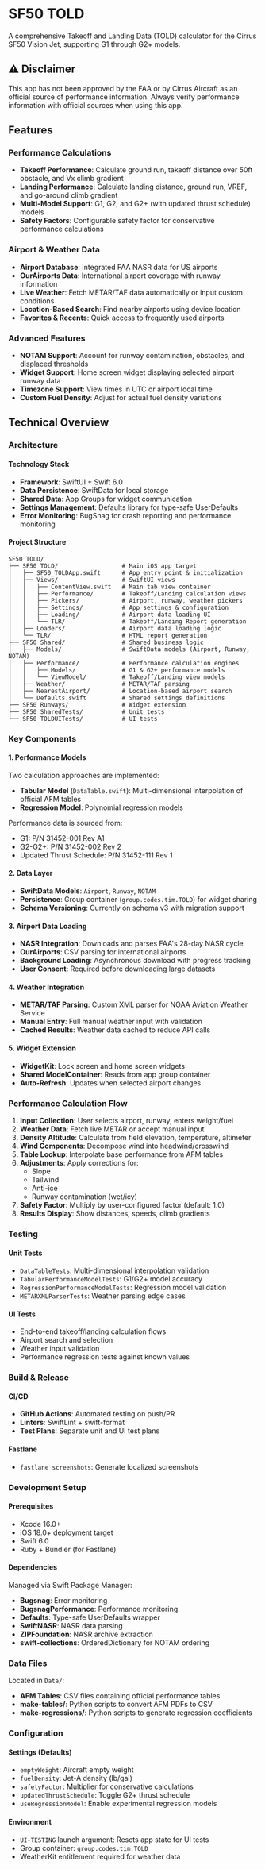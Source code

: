 # SF50 TOLD

A comprehensive Takeoff and Landing Data (TOLD) calculator for the Cirrus SF50 Vision Jet, supporting G1 through G2+ models.

## ⚠️ Disclaimer

This app has not been approved by the FAA or by Cirrus Aircraft as an official source of performance information. Always verify performance information with official sources when using this app.

## Features

### Performance Calculations

- **Takeoff Performance**: Calculate ground run, takeoff distance over 50ft obstacle, and Vx climb gradient
- **Landing Performance**: Calculate landing distance, ground run, VREF, and go-around climb gradient
- **Multi-Model Support**: G1, G2, and G2+ (with updated thrust schedule) models
- **Safety Factors**: Configurable safety factor for conservative performance calculations

### Airport & Weather Data

- **Airport Database**: Integrated FAA NASR data for US airports
- **OurAirports Data**: International airport coverage with runway information
- **Live Weather**: Fetch METAR/TAF data automatically or input custom conditions
- **Location-Based Search**: Find nearby airports using device location
- **Favorites & Recents**: Quick access to frequently used airports

### Advanced Features

- **NOTAM Support**: Account for runway contamination, obstacles, and displaced thresholds
- **Widget Support**: Home screen widget displaying selected airport runway data
- **Timezone Support**: View times in UTC or airport local time
- **Custom Fuel Density**: Adjust for actual fuel density variations

## Technical Overview

### Architecture

#### Technology Stack

- **Framework**: SwiftUI + Swift 6.0
- **Data Persistence**: SwiftData for local storage
- **Shared Data**: App Groups for widget communication
- **Settings Management**: Defaults library for type-safe UserDefaults
- **Error Monitoring**: BugSnag for crash reporting and performance monitoring

#### Project Structure

```
SF50 TOLD/
├── SF50 TOLD/                  # Main iOS app target
│   ├── SF50_TOLDApp.swift      # App entry point & initialization
│   ├── Views/                  # SwiftUI views
│   │   ├── ContentView.swift   # Main tab view container
│   │   ├── Performance/        # Takeoff/Landing calculation views
│   │   ├── Pickers/            # Airport, runway, weather pickers
│   │   ├── Settings/           # App settings & configuration
│   │   ├── Loading/            # Airport data loading UI
│   │   └── TLR/                # Takeoff/Landing Report generation
│   ├── Loaders/                # Airport data loading logic
│   └── TLR/                    # HTML report generation
├── SF50 Shared/                # Shared business logic
│   ├── Models/                 # SwiftData models (Airport, Runway, NOTAM)
│   ├── Performance/            # Performance calculation engines
│   │   ├── Models/             # G1 & G2+ performance models
│   │   └── ViewModel/          # Takeoff/Landing view models
│   ├── Weather/                # METAR/TAF parsing
│   ├── NearestAirport/         # Location-based airport search
│   └── Defaults.swift          # Shared settings definitions
├── SF50 Runways/               # Widget extension
├── SF50 SharedTests/           # Unit tests
└── SF50 TOLDUITests/           # UI tests
```

### Key Components

#### 1. Performance Models

Two calculation approaches are implemented:

- **Tabular Model** (`DataTable.swift`): Multi-dimensional interpolation of official AFM tables
- **Regression Model**: Polynomial regression models

Performance data is sourced from:

- G1: P/N 31452-001 Rev A1
- G2-G2+: P/N 31452-002 Rev 2
- Updated Thrust Schedule: P/N 31452-111 Rev 1

#### 2. Data Layer

- **SwiftData Models**: `Airport`, `Runway`, `NOTAM`
- **Persistence**: Group container (`group.codes.tim.TOLD`) for widget sharing
- **Schema Versioning**: Currently on schema v3 with migration support

#### 3. Airport Data Loading

- **NASR Integration**: Downloads and parses FAA's 28-day NASR cycle
- **OurAirports**: CSV parsing for international airports
- **Background Loading**: Asynchronous download with progress tracking
- **User Consent**: Required before downloading large datasets

#### 4. Weather Integration

- **METAR/TAF Parsing**: Custom XML parser for NOAA Aviation Weather Service
- **Manual Entry**: Full manual weather input with validation
- **Cached Results**: Weather data cached to reduce API calls

#### 5. Widget Extension

- **WidgetKit**: Lock screen and home screen widgets
- **Shared ModelContainer**: Reads from app group container
- **Auto-Refresh**: Updates when selected airport changes

### Performance Calculation Flow

1. **Input Collection**: User selects airport, runway, enters weight/fuel
2. **Weather Data**: Fetch live METAR or accept manual input
3. **Density Altitude**: Calculate from field elevation, temperature, altimeter
4. **Wind Components**: Decompose wind into headwind/crosswind
5. **Table Lookup**: Interpolate base performance from AFM tables
6. **Adjustments**: Apply corrections for:
   - Slope
   - Tailwind
   - Anti-ice
   - Runway contamination (wet/icy)
7. **Safety Factor**: Multiply by user-configured factor (default: 1.0)
8. **Results Display**: Show distances, speeds, climb gradients

### Testing

#### Unit Tests

- `DataTableTests`: Multi-dimensional interpolation validation
- `TabularPerformanceModelTests`: G1/G2+ model accuracy
- `RegressionPerformanceModelTests`: Regression model validation
- `METARXMLParserTests`: Weather parsing edge cases

#### UI Tests

- End-to-end takeoff/landing calculation flows
- Airport search and selection
- Weather input validation
- Performance regression tests against known values

### Build & Release

#### CI/CD

- **GitHub Actions**: Automated testing on push/PR
- **Linters**: SwiftLint + swift-format
- **Test Plans**: Separate unit and UI test plans

#### Fastlane

- `fastlane screenshots`: Generate localized screenshots

### Development Setup

#### Prerequisites

- Xcode 16.0+
- iOS 18.0+ deployment target
- Swift 6.0
- Ruby + Bundler (for Fastlane)

#### Dependencies

Managed via Swift Package Manager:

- **Bugsnag**: Error monitoring
- **BugsnagPerformance**: Performance monitoring
- **Defaults**: Type-safe UserDefaults wrapper
- **SwiftNASR**: NASR data parsing
- **ZIPFoundation**: NASR archive extraction
- **swift-collections**: OrderedDictionary for NOTAM ordering

### Data Files

Located in `Data/`:

- **AFM Tables**: CSV files containing official performance tables
- **make-tables/**: Python scripts to convert AFM PDFs to CSV
- **make-regressions/**: Python scripts to generate regression coefficients

### Configuration

#### Settings (Defaults)

- `emptyWeight`: Aircraft empty weight
- `fuelDensity`: Jet-A density (lb/gal)
- `safetyFactor`: Multiplier for conservative calculations
- `updatedThrustSchedule`: Toggle G2+ thrust schedule
- `useRegressionModel`: Enable experimental regression models

#### Environment

- `UI-TESTING` launch argument: Resets app state for UI tests
- Group container: `group.codes.tim.TOLD`
- WeatherKit entitlement required for weather data
